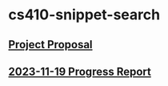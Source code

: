 # cs410-snippet-search

## [Project Proposal](docs/proposal.md)

## [2023-11-19 Progress Report](docs/2023-11-19_progress.md)

